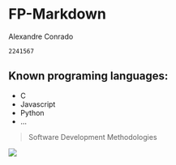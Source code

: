 # FP-Markdown

Alexandre Conrado

`2241567`

## Known programing languages:

* C
* Javascript
* Python
* ...

> Software Development Methodologies
>
![](https://eduportugal.eu/wp-content/uploads/2017/08/eduportugal_ipleiria_n.jpg)
